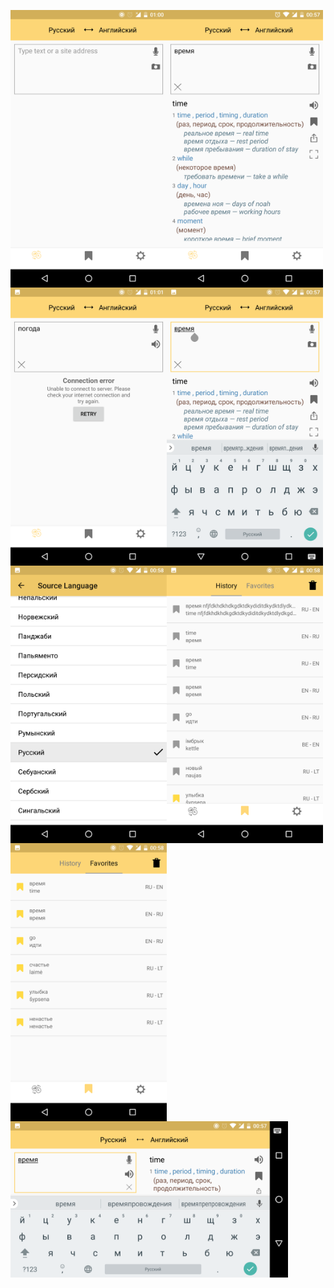 <img src="screenshots/screenshot_start_translator.png" 
alt="screenshot_start_translator.png" width="250x" height="whatever" align=left>

<img src="screenshots/screenshot_translator.png" 
alt="screenshot_translator.png" width="250x" height="whatever" align=left>

<img src="screenshots/screenshot_translator_network_error.png" 
alt="screenshot_translator_network_error.png" width="250x" height="whatever" align=left>

<img src="screenshots/screenshot_translator_and_showed_keyboard.png" 
alt="screenshot_translator_and_showed_keyboard.png" width="250x" height="whatever" align=left>

<img src="screenshots/screenshot_choosing_source_language.png" 
alt="screenshot_choosing_source_language.png" width="250x" height="whatever" align=left>

<img src="screenshots/screenshot_history_list.png" 
alt="screenshot_history_list.png" width="250x" height="whatever" align=left>

<img src="screenshots/screenshot_favorites_list.png" 
alt="screenshot_favorites_list.png" width="250x" height="whatever" align=left>

<img src="screenshots/screenshot_translator_landscape.png" 
alt="screenshot_translator_landscape.png" width="444x" height="whatever" align=left>
